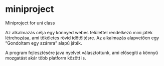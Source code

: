 # miniproject
Miniproject for uni class

Az alkalmazás célja egy könnyed webes felülettel rendelkező mini játék létrehozása, ami tökéletes rövid időtöltésre. Az alkalmazás alapvetően egy “Gondoltam egy számra” alapú játék.

A program fejlesztésére java nyelvet választottunk, ami elősegíti a könnyű mozgatást akár több platform között is. 
